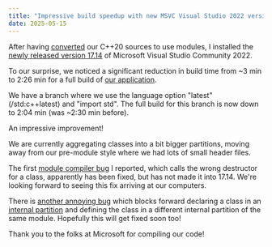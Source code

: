 ```yaml
---
title: "Impressive build speedup with new MSVC Visual Studio 2022 version 17.14"
date: 2025-05-15
---
```


After having [converted](https://abuehl.github.io/2025/03/24/converting-to-modules.html) our C++20 sources to use modules, I installed the [newly released version 17.14](https://devblogs.microsoft.com/cppblog/c-language-updates-in-msvc-in-visual-studio-2022-17-14/) of Microsoft Visual Studio Community 2022.

To our surprise, we noticed a significant reduction in build time from ~3 min to 2:26 min for a full build of [our application](https://cadifra.com/).

We have a branch where we use the language option "latest" (/std:c++latest) and  "import std". The full build for this branch is now down to 2:04 min (was ~2:30 min before).

An impressive improvement!

We are currently aggregating classes into a bit bigger partitions, moving away from our pre-module style where we had lots of small header files.

The first [module compiler bug](https://developercommunity.visualstudio.com/t/Compiler-uses-non-exported-class-definit/10863347) I reported, which calls the wrong destructor for a class, apparently has been fixed, but has not made it into 17.14. We're looking forward to seeing this fix arriving at our computers.

There is [another annoying bug](https://developercommunity.visualstudio.com/t/Cannot-forward-declare-class-in-internal/10901595) which blocks forward declaring a class in an [internal partition](https://learn.microsoft.com/en-us/cpp/build/reference/internal-partition?view=msvc-170) and defining the class in a different internal partition of the same module. Hopefully this will get fixed soon too!

Thank you to the folks at Microsoft for compiling our code! 
